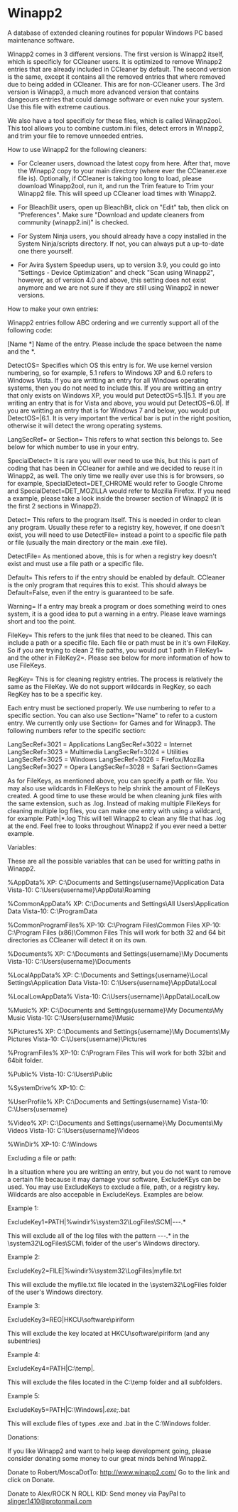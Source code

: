 # Winapp2
A database of extended cleaning routines for popular Windows PC based maintenance software. 


Winapp2 comes in 3 different versions. The first version is Winapp2 itself, which is specificly for CCleaner users. It is optimized to remove Winapp2 entries that are already included in CCleaner by default. The second version is the same, except it contains all the removed entries that where removed due to being added in CCleaner. This are for non-CCleaner users. The 3rd version is Winapp3, a much more advanced version that contains dangeours entries that could damage software or even nuke your system. Use this file with extreme cautious.

We also have a tool specificly for these files, which is called Winapp2ool. This tool allows you to combine custom.ini files, detect errors in Winapp2, and trim your file to remove unneeded entries.


How to use Winapp2 for the following cleaners:

- For Ccleaner users, downoad the latest copy from here. After that, move the Winapp2 copy to your main directory (where ever the CCleaner.exe file is). Optionally, if CCleaner is taking too long to load, please download Winapp2ool, run it, and run the Trim feature to Trim your Winapp2 file. This will speed up CCleaner load times with Winapp2.

- For BleachBit users, open up BleachBit, click on "Edit" tab, then click on "Preferences". Make sure "Download and update cleaners from community (winapp2.ini)" is checked.

- For System Ninja users, you should already have a copy installed in the System Ninja/scripts directory. If not, you can always put a up-to-date one there yourself.

- For Avira System Speedup users, up to version 3.9, you could go into "Settings - Device Optimization" and check "Scan using Winapp2", however, as of version 4.0 and above, this setting does not exist anymore and we are not sure if they are still using Winapp2 in newer versions.


How to make your own entries:

Winapp2 entries follow ABC ordering and we currently support all of the following code:

[Name *] Name of the entry. Please include the space between the name and the *.

DetectOS= Specifies which OS this entry is for. We use kernel version numbering, so for example, 5.1 refers to Windows XP and 6.0 refers to Windows Vista. If you are writting an entry for all Windows operating systems, then you do not need to include this. If you are writting an entry that only exists on Windows XP, you would put DetectOS=5.1|5.1. If you are writing an entry that is for Vista and above, you would put DetectOS=6.0|. If you are writting an entry that is for Windows 7 and below, you would put DetectOS=|6.1. It is very important the vertical bar is put in the right position, otherwise it will detect the wrong operating systems.

LangSecRef= or Section= This refers to what section this belongs to. See below for which number to use in your entry.

SpecialDetect= It is rare you will ever need to use this, but this is part of coding that has been in CCleaner for awhile and we decided to reuse it in Winapp2, as well. The only time we really ever use this is for browsers, so for example, SpecialDetect=DET_CHROME would refer to Google Chrome and SpecialDetect=DET_MOZILLA would refer to Mozilla Firefox. If you need a example, please take a look inside the browser section of Winapp2 (it is the first 2 sections in Winapp2).

Detect= This refers to the program itself. This is needed in order to clean any program. Usually these refer to a registry key, however, if one doesn't exist, you will need to use DetectFile= instead a point to a specific file path or file (usually the main directory or the main .exe file).

DetectFile= As mentioned above, this is for when a registry key doesn't exist and must use a file path or a specific file.

Default= This refers to if the entry should be enabled by default. CCleaner is the only program that requires this to exist. This should always be Default=False, even if the entry is guaranteed to be safe.

Warning= If a entry may break a program or does something weird to ones system, it is a good idea to put a warning in a entry. Please leave warnings short and too the point.

FileKey= This refers to the junk files that need to be cleaned. This can include a path or a specific file. Each file or path must be in it's own FileKey. So if you are trying to clean 2 file paths, you would put 1 path in FileKey1= and the other in FileKey2=. Please see below for more information of how to use FileKeys.

RegKey= This is for cleaning registry entries. The process is relatively the same as the FileKey. We do not support wildcards in RegKey, so each RegKey has to be a specific key.


Each entry must be sectioned properly. We use numbering to refer to a specific section. You can also use Section="Name" to refer to a custom entry. We currently only use Section= for Games and for Winapp3. The following numbers refer to the specific section:

LangSecRef=3021 = Applications
LangSecRef=3022 = Internet
LangSecRef=3023 = Multimedia
LangSecRef=3024 = Utilities
LangSecRef=3025 = Windows
LangSecRef=3026 = Firefox/Mozilla
LangSecRef=3027 = Opera
LangSecRef=3028 = Safari
Section=Games


As for FileKeys, as mentioned above, you can specify a path or file. You may also use wildcards in FileKeys to help shrink the amount of FileKeys created. A good time to use these would be when cleaning junk files with the same extension, such as .log. Instead of making multiple FileKeys for cleaning multiple log files, you can make one entry with using a wildcard, for example: Path|*.log This will tell Winapp2 to clean any file that has .log at the end. Feel free to looks throughout Winapp2 if you ever need a better example.


Variables:

These are all the possible variables that can be used for writting paths in Winapp2.

%AppData%
XP: C:\Documents and Settings\{username}\Application Data
Vista-10: C:\Users\{username}\AppData\Roaming

%CommonAppData%
XP: C:\Documents and Settings\All Users\Application Data
Vista-10: C:\ProgramData

%CommonProgramFiles%
XP-10: C:\Program Files\Common Files
XP-10: C:\Program Files (x86)\Common Files
This will work for both 32 and 64 bit directories as CCleaner will detect it on its own.

%Documents%
XP: C:\Documents and Settings\{username}\My Documents
Vista-10: C:\Users\{username}\Documents

%LocalAppData%
XP: C:\Documents and Settings\{username}\Local Settings\Application Data
Vista-10: C:\Users\{username}\AppData\Local

%LocalLowAppData%
Vista-10: C:\Users\{username}\AppData\LocalLow

%Music%
XP: C:\Documents and Settings\{username}\My Documents\My Music
Vista-10: C:\Users\{username}\Music

%Pictures%
XP: C:\Documents and Settings\{username}\My Documents\My Pictures
Vista-10: C:\Users\{username}\Pictures

%ProgramFiles%
XP-10: C:\Program Files
This will work for both 32bit and 64bit folder.

%Public%
Vista-10: C:\Users\Public

%SystemDrive%
XP-10: C:

%UserProfile%
XP: C:\Documents and Settings\{username}
Vista-10: C:\Users\{username}

%Video%
XP: C:\Documents and Settings\{username}\My Documents\My Videos
Vista-10: C:\Users\{username}\Videos

%WinDir%
XP-10: C:\Windows


Excluding a file or path:

In a situation where you are writting an entry, but you do not want to remove a certain file because it may damage your software, ExcludeKEys can be used. You may use ExcludeKeys to exclude a file, path, or a registry key. Wildcards are also accepable in ExcludeKeys. Examples are below.

Example 1:

ExcludeKey1=PATH|%windir%\system32\LogFiles\SCM\|*-*-*-*.*

This will exclude all of the log files with the pattern *-*-*-*.* in the \system32\LogFiles\SCM\ folder of the user's Windows directory.

Example 2:

ExcludeKey2=FILE|%windir%\system32\LogFiles\|myfile.txt

This will exclude the myfile.txt file located in the \system32\LogFiles folder of the user's Windows directory.

Example 3:

ExcludeKey3=REG|HKCU\software\piriform

This will exclude the key located at HKCU\software\piriform (and any subentries)

Example 4:

ExcludeKey4=PATH|C:\temp\|*.*

This will exclude the files located in the C:\temp folder and all subfolders.

Example 5:

ExcludeKey5=PATH|C:\Windows\|*.exe;*.bat

This will exclude files of types .exe and .bat in the C:\Windows folder.


Donations:

If you like Winapp2 and want to help keep development going, please consider donating some money to our great minds behind Winapp2.

Donate to Robert/MoscaDotTo: http://www.winapp2.com/ Go to the link and click on Donate.

Donate to Alex/ROCK N ROLL KID: Send money via PayPal to slinger1410@protonmail.com
